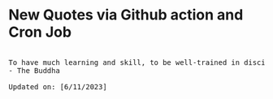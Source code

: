 # New Quotes via Github action and Cron Job

<pre>
<!-- #quote -->
To have much learning and skill, to be well-trained in discipline, and good in speech — this is the highest blessing.
- The Buddha

Updated on: [6/11/2023]
<!-- #quoteEnd -->
</pre>
